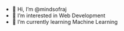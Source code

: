- 👋 Hi, I’m @mindsofraj
- 👀 I’m interested in Web Development
- 🌱 I’m currently learning Machine Learning

